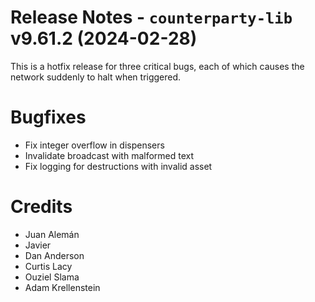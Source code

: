 # Release Notes - `counterparty-lib` v9.61.2 (2024-02-28)

This is a hotfix release for three critical bugs, each of which causes the network suddenly to halt when triggered.

# Bugfixes
* Fix integer overflow in dispensers
* Invalidate broadcast with malformed text
* Fix logging for destructions with invalid asset

# Credits
* Juan Alemán
* Javier
* Dan Anderson
* Curtis Lacy
* Ouziel Slama
* Adam Krellenstein